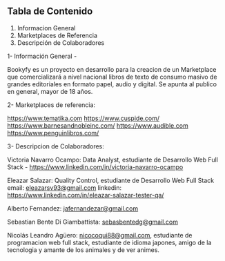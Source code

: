 ## Tabla de Contenido
1. Informacion General 
2. Marketplaces de Referencia
3. Descripción de Colaboradores

1- Información General - 

Bookyfy es un proyecto en desarrollo para la creacion de un Marketplace que comercializará a nivel nacional libros de texto de consumo masivo de grandes editoriales en formato papel, audio y digital.
Se apunta al publico en general, mayor de 18 años.

2- Marketplaces de referencia: 

https://www.tematika.com
https://www.cuspide.com/
https://www.barnesandnobleinc.com/
https://www.audible.com
https://www.penguinlibros.com/

3- Descripcion de Colaboradores:

Victoria Navarro Ocampo: Data Analyst, estudiante de Desarrollo Web Full Stack - https://www.linkedin.com/in/victoria-navarro-ocampo

Eleazar Salazar: Quality Control, estudiante de Desarrollo Web Full Stack
email: eleazarsv93@gmail.com
linkedin: https://www.linkedin.com/in/eleazar-salazar-tester-qa/

Alberto Fernandez: jafernandezar@gmail.com

Sebastian Bente Di Giambattista: sebasbentedg@gmail.com

Nicolás Leandro Agüero: nicocoqui88@gmail.com, estudiante de programacion web full stack, estudiante de idioma japones, amigo de la tecnologia y amante de los animales y de ver animes.